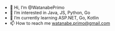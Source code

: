 - 👋 Hi, I’m @WatanabePrimo
- 👀 I’m interested in Java, JS, Python, Go
- 🌱 I’m currently learning ASP.NET, Go, Kotlin
- 📫 How to reach me watanabe.primo@gmail.com

<!---
WatanabePrimo/WatanabePrimo is a ✨ special ✨ repository because its `README.md` (this file) appears on your GitHub profile.
You can click the Preview link to take a look at your changes.
--->
